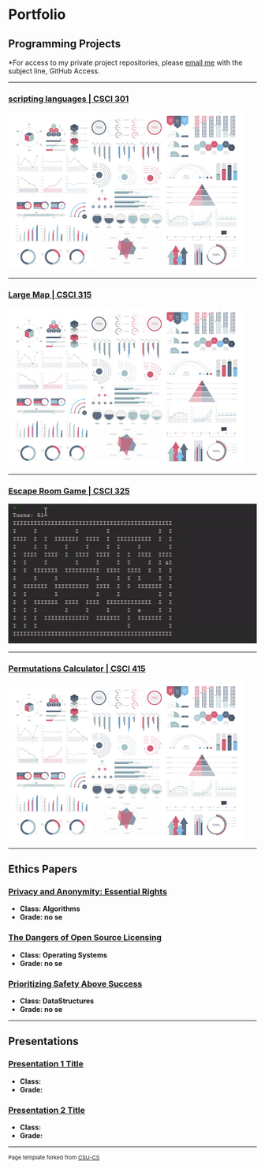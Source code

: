 Portfolio
=========

Programming Projects
--------------------

*For access to my private project repositories, please [email me](mailto:example@csustudent.net?subject=GitHub%20Access) with the subject line, GitHub Access.

---
### [scripting languages | CSCI 301](project1)

![Project 1 Thumbnail Name](images/dummy_thumbnail.jpg)

---
### [Large Map | CSCI 315](project1)

![Project 2 Thumbnail Name](images/dummy_thumbnail.jpg)

---
### [Escape Room Game | CSCI 325](project1)

![Project 3 Thumbnail Name](images/csci325thumbnail.gif)

---
### [Permutations Calculator | CSCI 415](project1)

![Project 4 Thumbnail Name](images/dummy_thumbnail.jpg)

---

Ethics Papers
-------------

### [Privacy and Anonymity: Essential Rights](/pdf/algorithmsPaper.pdf)

-   **Class: Algorithms**  
-   **Grade: no se**

### [The Dangers of Open Source Licensing](/pdf/OSPaper.pdf)

-   **Class: Operating Systems** 
-   **Grade: no se**

### [Prioritizing Safety Above Success](/pdf/dataStructuresPaper.pdf)

-   **Class: DataStructures** 
-   **Grade: no se**

---

Presentations
-------------

### [Presentation 1 Title](/pdf/sample_presentation.pdf)

- **Class:** 
- **Grade:**


### [Presentation 2 Title](/pdf/sample_presentation.pdf)

- **Class:** 
- **Grade:**

---

<p style="font-size:11px">Page template forked from <a href="https://github.com/csu-cs/csci-portfolio">CSU-CS</a></p>
<!-- Remove above link if you don't want to attributive -->
